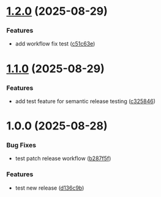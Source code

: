 # [1.2.0](https://github.com/fabricekrebs/demo-webapp/compare/v1.1.0...v1.2.0) (2025-08-29)


### Features

* add workflow fix test ([c51c63e](https://github.com/fabricekrebs/demo-webapp/commit/c51c63ee46567a9669ec7bf898743068fe091770))

# [1.1.0](https://github.com/fabricekrebs/demo-webapp/compare/v1.0.0...v1.1.0) (2025-08-29)


### Features

* add test feature for semantic release testing ([c325846](https://github.com/fabricekrebs/demo-webapp/commit/c325846062d7e653bc150b8713b65e1dfe45ad7f))

# 1.0.0 (2025-08-28)


### Bug Fixes

* test patch release workflow ([b287f5f](https://github.com/fabricekrebs/demo-webapp/commit/b287f5f813bcc50da28db9c181928cba9bc7bfea))


### Features

* test new release ([d136c9b](https://github.com/fabricekrebs/demo-webapp/commit/d136c9b57cdbe60554cc56435910690e080c4173))
